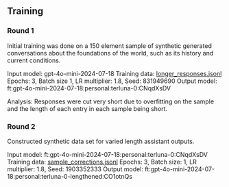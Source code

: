 ## Training

### Round 1

Initial training was done on a 150 element sample of synthetic generated conversations about the foundations of the world, such as its history and current conditions. 

Input model: gpt-4o-mini-2024-07-18
Training data: [longer_responses.jsonl](training_data/foundation/longer_responses.jsonl)
Epochs: 3, Batch size 1, LR multiplier: 1.8, Seed: 831949690
Output model: ft:gpt-4o-mini-2024-07-18:personal:terluna-0:CNqdXsDV

Analysis: Responses were cut very short due to overfitting on the sample and the length of each entry in each sample being short. 

### Round 2

Constructed synthetic data set for varied length assistant outputs.

Input model: ft:gpt-4o-mini-2024-07-18:personal:terluna-0:CNqdXsDV
Training data: [sample_corrections.jsonl](training_data/foundation/correction_mode/sample_corrections.jsonl)
Epochs: 3, Batch size: 1, LR multiplier: 1.8, Seed: 1903352333
Output model: ft:gpt-4o-mini-2024-07-18:personal:terluna-0-lengthened:CO1otnQs
